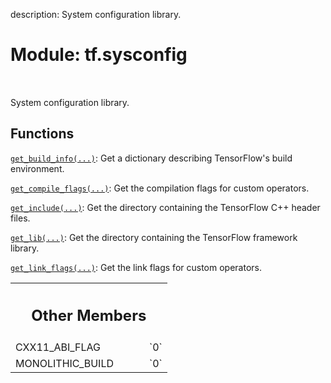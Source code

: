 description: System configuration library.

<div itemscope itemtype="http://developers.google.com/ReferenceObject">
<meta itemprop="name" content="tf.sysconfig" />
<meta itemprop="path" content="Stable" />
<meta itemprop="property" content="CXX11_ABI_FLAG"/>
<meta itemprop="property" content="MONOLITHIC_BUILD"/>
</div>

# Module: tf.sysconfig

<!-- Insert buttons and diff -->

<table class="tfo-notebook-buttons tfo-api nocontent" align="left">

</table>



System configuration library.



## Functions

[`get_build_info(...)`](../tf/sysconfig/get_build_info.md): Get a dictionary describing TensorFlow's build environment.

[`get_compile_flags(...)`](../tf/sysconfig/get_compile_flags.md): Get the compilation flags for custom operators.

[`get_include(...)`](../tf/sysconfig/get_include.md): Get the directory containing the TensorFlow C++ header files.

[`get_lib(...)`](../tf/sysconfig/get_lib.md): Get the directory containing the TensorFlow framework library.

[`get_link_flags(...)`](../tf/sysconfig/get_link_flags.md): Get the link flags for custom operators.



<!-- Tabular view -->
 <table class="responsive fixed orange">
<colgroup><col width="214px"><col></colgroup>
<tr><th colspan="2"><h2 class="add-link">Other Members</h2></th></tr>

<tr>
<td>
CXX11_ABI_FLAG<a id="CXX11_ABI_FLAG"></a>
</td>
<td>
`0`
</td>
</tr><tr>
<td>
MONOLITHIC_BUILD<a id="MONOLITHIC_BUILD"></a>
</td>
<td>
`0`
</td>
</tr>
</table>

